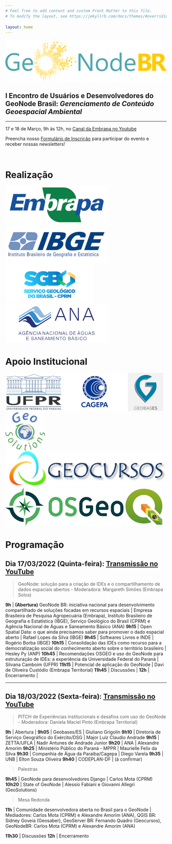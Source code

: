 ```yaml
---
# Feel free to add content and custom Front Matter to this file.
# To modify the layout, see https://jekyllrb.com/docs/themes/#overriding-theme-defaults

layout: home
---
```


![Geonode BR](assets/img/geonode-br.png "Geonode BR")

## I Encontro de Usuários e Desenvolvedores do GeoNode Brasil: *Gerenciamento de Conteúdo Geoespacial Ambiental*

---

17 e 18 de Março, 9h às 12h, no [Canal da Embrapa no Youtube](https://www.youtube.com/c/embrapa)

Preencha nosso [Formulário de Inscrição](https://forms.gle/dPs9igJoCfeUBT7T7) para participar do evento e receber nossas newsletters!

<br />

# Realização

![Embrapa](assets/img/partners/embrapa.png "Embrapa")
![IBGE](assets/img/partners/ibge.png "IBGE")
![SGB/CPRM](assets/img/partners/sgb_cprm.png "SGB/CPRM")
![ANA](assets/img/partners/ana.png "ANA")

# Apoio Institucional

![UFPR](assets/img/partners/ufpr.png "UFPR")
![CAGEPA](assets/img/partners/cagepa.png "CAGEPA")
![GEOBASES](assets/img/partners/geobases.png "GEOBASES")
![GeoSolutions](assets/img/partners/geosolutions.png "GeoSolutions")
![GeoCursos](assets/img/partners/geocursos.png "GeoCursos")
![OSGEO](assets/img/partners/osgeo.png "OSGEO")
![QGIS-BR](assets/img/partners/qgisbr.png "QGIS-BR")

# Programação

## Dia 17/03/2022 (Quinta-feira): [Transmissão no YouTube](https://www.youtube.com/watch?v=W8XaFdakBEs)

> GeoNode: solução para a criação de IDEs e o compartilhamento de dados espaciais abertos - Moderadora: Margareth Simões (Embrapa Solos)

**9h** | **(Abertura)** GeoNode BR: iniciativa nacional para desenvolvimento compartilhado de soluções focadas em recursos espaciais | Empresa Brasileira de Pesquisa Agropecuária (Embrapa), Instituto Brasileiro de Geografia e Estatística (IBGE), Serviço Geológico do Brasil (CPRM) e Agência Nacional de Águas e Saneamento Básico (ANA)
**9h15** | Open Spatial Data: o que ainda precisamos saber para promover o dado espacial aberto | Rafael Lopes da Silva (IBGE)
**9h45** | Softwares Livres e INDE | Rogério Borba (IBGE)
**10h15** | Consolidação das IDEs como recurso para a democratização social do conhecimento aberto sobre o território brasileiro | Hesley Py (ANP)
**10h45** | Recomendações OSGEO e uso do GeoNode para estruturação de IDEs: a experiência da Universidade Federal do Paraná | Silvana Camboim (UFPR)
**11h15** | Potencial de aplicação do GeoNode | Davi de Oliveira Custódio (Embrapa Territorial)
**11h45** | Discussões |
**12h** | Encerramento |

---

## Dia 18/03/2022 (Sexta-feira): [Transmissão no YouTube](https://www.youtube.com/watch?v=J529I5FSfBE)

> PITCH de Experiências institucionais e desafios com uso do GeoNode - Moderadora: Daniela Maciel Pinto (Embrapa Territorial)

**9h** | Abertura |
**9h05** | Geobases/ES | Giuliano Grigolin
**9h10** | Diretoria de Serviço Geográfico do Exército/DSG |  Major Luiz Claudio Andrade
**9h15** | ZETTA/UFLA | Nadir Antunes de Andrade Junior
**9h20** | ANA | Alexandre Amorim
**9h25** | Ministério Público do Paraná - MPPR  | Maurielle Felix da Silva
**9h30** | Companhia de Água da Paraíba/Cagepa | Diego Varela
**9h35** | UNB | Elton Souza Oliveira
**9h40** | CODEPLAN-DF | (à confirmar)

> Palestras

**9h45** | GeoNode para desenvolvedores Django | Carlos Mota (CPRM)
**10h20** | State of GeoNode | Alessio Fabiani e Giovanni Allegri (GeoSolutions)

> Mesa Redonda

**11h** | Comunidade desenvolvedora aberta no Brasil para o GeoNode | Mediadores: Carlos Mota (CPRM) e Alexandre Amorim (ANA), QGIS BR: Sidney Goveia (Geosaber), GeoServer BR: Fernando Quadro (Geocursos), GeoNodeBR: Carlos Mota (CPRM) e Alexandre Amorim (ANA)

**11h30** | Discussões
**12h**  | Encerramento
